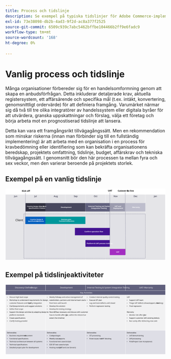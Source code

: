 ```yaml
---
title: Process och tidslinje
description: Se exempel på typiska tidslinjer för Adobe Commerce-implementering och tidslinjeaktiviteter.
exl-id: 73e38098-db2b-4ad3-9f2d-ac8a377f2525
source-git-commit: 6509c939c7abc5462bffbe104466b2ff9e6fadc9
workflow-type: tm+mt
source-wordcount: '168'
ht-degree: 0%

---
```


# Vanlig process och tidslinje

Många organisationer förbereder sig för en handelsomformning genom att skapa en anbudsförfrågan. Detta inkluderar detaljerade krav, aktuella registersystem, ett affärsärende och specifika mål (t.ex. intäkt, konvertering, genomsnittligt ordervärde) för att definiera framgång. Varumärket närmar sig då två till tre olika integratörer av handelssystem eller digitala byråer för att utvärdera, granska uppskattningar och förslag, välja ett företag och börja arbeta mot en prognostiserad tidslinje att lansera.

Detta kan vara ett framgångsrikt tillvägagångssätt. Men en rekommendation som minskar riskerna (innan man förbinder sig till en fullständig implementering) är att arbeta med en organisation i en process för kravbedömning eller identifiering som kan bekräfta organisationens beredskap, projektets omfattning, tidslinje, budget, affärskrav och tekniska tillvägagångssätt. I genomsnitt bör den här processen ta mellan fyra och sex veckor, men den varierar beroende på projektets storlek.

## Exempel på en vanlig tidslinje

![Exempel på tidslinje för vanlig implementering av handel](../../assets/playbooks/timeline-example.svg)

## Exempel på tidslinjeaktiviteter

![Exempel på tidslinjeaktiviteter för implementering av handel](../../assets/playbooks/timeline-activities-example.svg)
